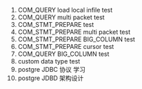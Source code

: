 1. COM_QUERY load local infile test
2. COM_QUERY multi packet test
3. COM_STMT_PREPARE test
4. COM_STMT_PREPARE multi packet test
5. COM_STMT_PREPARE BIG_COLUMN test
6. COM_STMT_PREPARE cursor test
7. COM_QUERY BIG_COLUMN test
8. custom data type test
8. postgre JDBC 协议 学习
9. postgre JDBD 架构设计
